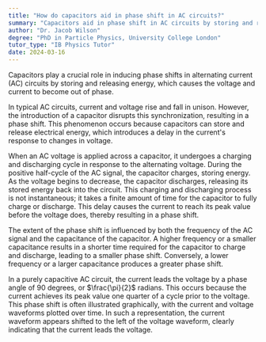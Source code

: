 ```yaml
---
title: "How do capacitors aid in phase shift in AC circuits?"
summary: "Capacitors aid in phase shift in AC circuits by storing and releasing energy, causing voltage and current to be out of phase."
author: "Dr. Jacob Wilson"
degree: "PhD in Particle Physics, University College London"
tutor_type: "IB Physics Tutor"
date: 2024-03-16
---
```


Capacitors play a crucial role in inducing phase shifts in alternating current (AC) circuits by storing and releasing energy, which causes the voltage and current to become out of phase.

In typical AC circuits, current and voltage rise and fall in unison. However, the introduction of a capacitor disrupts this synchronization, resulting in a phase shift. This phenomenon occurs because capacitors can store and release electrical energy, which introduces a delay in the current's response to changes in voltage.

When an AC voltage is applied across a capacitor, it undergoes a charging and discharging cycle in response to the alternating voltage. During the positive half-cycle of the AC signal, the capacitor charges, storing energy. As the voltage begins to decrease, the capacitor discharges, releasing its stored energy back into the circuit. This charging and discharging process is not instantaneous; it takes a finite amount of time for the capacitor to fully charge or discharge. This delay causes the current to reach its peak value before the voltage does, thereby resulting in a phase shift.

The extent of the phase shift is influenced by both the frequency of the AC signal and the capacitance of the capacitor. A higher frequency or a smaller capacitance results in a shorter time required for the capacitor to charge and discharge, leading to a smaller phase shift. Conversely, a lower frequency or a larger capacitance produces a greater phase shift.

In a purely capacitive AC circuit, the current leads the voltage by a phase angle of $90$ degrees, or $\frac{\pi}{2}$ radians. This occurs because the current achieves its peak value one quarter of a cycle prior to the voltage. This phase shift is often illustrated graphically, with the current and voltage waveforms plotted over time. In such a representation, the current waveform appears shifted to the left of the voltage waveform, clearly indicating that the current leads the voltage.
    